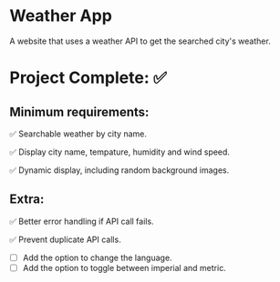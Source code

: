 # Weather App
 A website that uses a weather API to get the searched city's weather.

# Project Complete: ✅


## Minimum requirements: 

✅ Searchable weather by city name.

✅ Display city name, tempature, humidity and wind speed.

✅ Dynamic display, including random background images.

## Extra: 

✅ Better error handling if API call fails.

✅ Prevent duplicate API calls. 
- [ ] Add the option to change the language. 
- [ ] Add the option to toggle between imperial and metric. 
